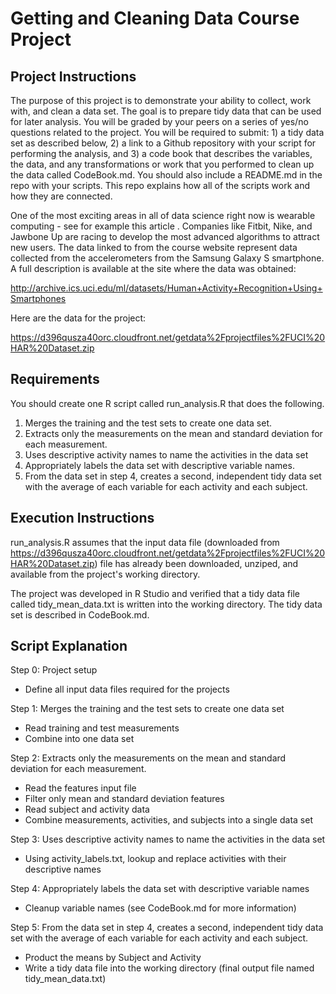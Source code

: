 # Getting and Cleaning Data Course Project

## Project Instructions
The purpose of this project is to demonstrate your ability to collect, work with, and clean a data set. The goal is to prepare tidy data that can be used for later analysis. You will be graded by your peers on a series of yes/no questions related to the project. You will be required to submit: 1) a tidy data set as described below, 2) a link to a Github repository with your script for performing the analysis, and 3) a code book that describes the variables, the data, and any transformations or work that you performed to clean up the data called CodeBook.md. You should also include a README.md in the repo with your scripts. This repo explains how all of the scripts work and how they are connected.  

One of the most exciting areas in all of data science right now is wearable computing - see for example this article . Companies like Fitbit, Nike, and Jawbone Up are racing to develop the most advanced algorithms to attract new users. The data linked to from the course website represent data collected from the accelerometers from the Samsung Galaxy S smartphone. A full description is available at the site where the data was obtained: 

http://archive.ics.uci.edu/ml/datasets/Human+Activity+Recognition+Using+Smartphones 

Here are the data for the project: 

https://d396qusza40orc.cloudfront.net/getdata%2Fprojectfiles%2FUCI%20HAR%20Dataset.zip 

## Requirements
You should create one R script called run_analysis.R that does the following.

1. Merges the training and the test sets to create one data set.
2. Extracts only the measurements on the mean and standard deviation for each measurement. 
3. Uses descriptive activity names to name the activities in the data set
4. Appropriately labels the data set with descriptive variable names. 
5. From the data set in step 4, creates a second, independent tidy data set with the average of each variable for each activity and each subject.

## Execution Instructions
run_analysis.R assumes that the input data file (downloaded from https://d396qusza40orc.cloudfront.net/getdata%2Fprojectfiles%2FUCI%20HAR%20Dataset.zip) file has already been downloaded, unziped, and available from the project's working directory.

The project was developed in R Studio and verified that a tidy data file called tidy_mean_data.txt is written into the working directory. The tidy data set is described in CodeBook.md.

## Script Explanation
Step 0: Project setup
* Define all input data files required for the projects

Step 1: Merges the training and the test sets to create one data set
* Read training and test measurements 
* Combine into one data set 

Step 2: Extracts only the measurements on the mean and standard deviation for each measurement. 
* Read the features input file 
* Filter only mean and standard deviation features
* Read subject and activity data
* Combine measurements, activities, and subjects into a single data set

Step 3: Uses descriptive activity names to name the activities in the data set
* Using activity_labels.txt, lookup and replace activities with their descriptive names

Step 4: Appropriately labels the data set with descriptive variable names
* Cleanup variable names (see CodeBook.md for more information)

Step 5: From the data set in step 4, creates a second, independent tidy data set with the average of each variable for each activity and each subject.
* Product the means by Subject and Activity
* Write a tidy data file into the working directory (final output file named tidy_mean_data.txt)